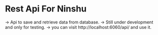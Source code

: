 # Rest Api For Ninshu
-> Api to save and retrieve data from database.
-> Still under development and only for testing.
-> you can visit http://localhost:6060/api/ and use it.